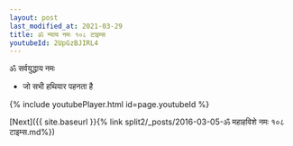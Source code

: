 ```yaml
---
layout: post
last_modified_at: 2021-03-29
title: ॐ न्याय नमः १०८ टाइम्स
youtubeId: 2UpGzBJIRL4
---
```

 
 
 ॐ सर्वयुद्धाय नमः  
 
 -  जो सभी हथियार पहनता है 
 
  
 
  
 
 
 
 
 
 


{% include youtubePlayer.html id=page.youtubeId %}
 
[Next]({{ site.baseurl }}{% link  split2/_posts/2016-03-05-ॐ महाहविशे नमः १०८ टाइम्स.md%})
 
